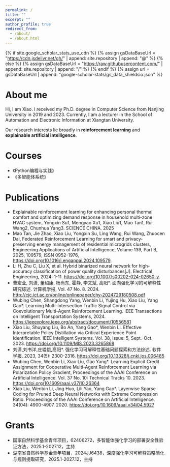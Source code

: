 ```yaml
---
permalink: /
title: ""
excerpt: ""
author_profile: true
redirect_from: 
  - /about/
  - /about.html
---
```


{% if site.google_scholar_stats_use_cdn %}
{% assign gsDataBaseUrl = "https://cdn.jsdelivr.net/gh/" | append: site.repository | append: "@" %}
{% else %}
{% assign gsDataBaseUrl = "https://raw.githubusercontent.com/" | append: site.repository | append: "/" %}
{% endif %}
{% assign url = gsDataBaseUrl | append: "google-scholar-stats/gs_data_shieldsio.json" %}

<span class='anchor' id='about-me'></span>

# About me

Hi, I am Xiao. I received my Ph.D. degree in Computer Science from Nanjing University in 2019 and 2023. Currently, I am a lecturer in the School of Automation and Electronic Information at Xiangtan University.

Our research interests lie broadly in **reinforcement learning** and **explainable artificial intelligence**.

# Courses

- 《Python编程与实践》
- 《多智能体系统》

# Publications

- Explainable reinforcement learning for enhancing personal thermal comfort and optimizing demand response in household multi-zone HVAC system, Yongxin Su1, Mengyao Xu1, Xiao Liu1, Mao Tan1, Rui Wang2, Chunhua Yang3. SCIENCE CHINA. 2025
- Mao Tan, Jie Zhao, Xiao Liu, Yongxin Su, Ling Wang, Rui Wang, Zhuocen Dai, Federated Reinforcement Learning for smart and privacy-preserving energy management of residential microgrids clusters, Engineering Applications of Artificial Intelligence, Volume 139, Part B, 2025, 109579, ISSN 0952-1976,
https://doi.org/10.1016/j.engappai.2024.109579.
- Li H, Zhu C, Liu X, et al. Hybrid binarized neural network for high-accuracy classification of power quality disturbances[J]. Electrical Engineering, 2024: 1-11.
https://doi.org/10.1007/s00202-024-02650-y.
- 曹宏业, 刘潇, 董绍康, 杨尚东, 霍静, 李文斌, 高阳*. 面向强化学习的可解释性研究综述. 计算机学报, Vol. 47 No. 8. 2024.
http://cjc.ict.ac.cn/online/onlinepaper/chy-2024729180508.pdf
- Wubing Chen, Shangdong Yang, Wenbin Li, Yujing Hu, Xiao Liu, Yang Gao*. Learning Multi-Intersection Traffic Signal Control via Coevolutionary Multi-Agent Reinforcement Learning. IEEE Transactions on Intelligent Transportation Systems, 2024. https://ieeexplore.ieee.org/abstract/document/10556581
- Xiao Liu, Shuyang Liu, Bo An, Yang Gao*, Wenbin Li. Effective Interpretable Policy Distillation via Critical Experience Point Identification. IEEE Intelligent Systems. Vol. 38, Issue: 5, Sept.-Oct. 2023. https://doi.org/10.1109/MIS.2023.3265868
- 刘潇,刘书洋,庄韫恺,高阳*. 强化学习可解释性基础问题探索和方法综述. 软件学报. 2023, 34(5): 2300-2316. https://doi.org/10.13328/j.cnki.jos.006485
- Wubing Chen, Wenbin Li, Xiao Liu, Gao Yang*. Learning Explicit Credit Assignment for Cooperative Multi-Agent Reinforcement Learning via Polarization Policy Gradient, Proceedings of the AAAI Conference on Artificial Intelligence. Vol. 37 No. 10: Technical Tracks 10. 2023. https://doi.org/10.1609/aaai.v37i10.26364
- Xiao Liu, Wenbin Li, Jing Huo, Lili Yao, Yang Gao*. Layerwise Sparse Coding for Pruned Deep Neural Networks with Extreme Compression Ratio. Proceedings of the AAAI Conference on Artificial Intelligence. 34(04): 4900-4907. 2020. https://doi.org/10.1609/aaai.v34i04.5927


<!--- 
Hui Li, Changhao Zhu*, Xiao Liu, Lijuan Li, Hongzhi Liu. Hybrid binarized neural network for high-accuracy classification of power quality disturbances. Electr Eng (2024). https://doi.org/10.1007/s00202-024-02650-y
-->

# Grants

- 国家自然科学基金青年项目，62406272，多智能体强化学习的部署安全性验证方法，2025.1-2027.12，主持
- 湖南省自然科学基金青年项目，2024JJ6438，深度强化学习可解释策略简化与规则提取研究，2025.1-2027.12，主持



<!--

📖 履历
- *2023.07 - now*, 湘潭大学，讲师
- *2019.09 - 2023.6*, 南京大学，博士研究生，导师高阳教授
- *2018.09 - 2019.6*, 武汉大学，学术访问，导师杜博教授
- *2015.09 - 2018.6*, 中南民族大学，硕士研究生，导师周斌教授
- *2010.09 - 2014.6*, 中南民族大学，硕士研究生，导师周斌教授

# 📝 Publications 

<div class='paper-box'><div class='paper-box-image'><div><div class="badge">CVPR 2016</div><img src='images/500x300.png' alt="sym" width="100%"></div></div>
<div class='paper-box-text' markdown="1">

[Deep Residual Learning for Image Recognition](https://openaccess.thecvf.com/content_cvpr_2016/papers/He_Deep_Residual_Learning_CVPR_2016_paper.pdf)

**Kaiming He**, Xiangyu Zhang, Shaoqing Ren, Jian Sun

[**Project**](https://scholar.google.com/citations?view_op=view_citation&hl=zh-CN&user=DhtAFkwAAAAJ&citation_for_view=DhtAFkwAAAAJ:ALROH1vI_8AC) <strong><span class='show_paper_citations' data='DhtAFkwAAAAJ:ALROH1vI_8AC'></span></strong>
- Lorem ipsum dolor sit amet, consectetur adipiscing elit. Vivamus ornare aliquet ipsum, ac tempus justo dapibus sit amet. 
</div>
</div>

- [Lorem ipsum dolor sit amet, consectetur adipiscing elit. Vivamus ornare aliquet ipsum, ac tempus justo dapibus sit amet](https://github.com), A, B, C, **CVPR 2020**

# 🎖 Honors and Awards
- *2021.10* Lorem ipsum dolor sit amet, consectetur adipiscing elit. Vivamus ornare aliquet ipsum, ac tempus justo dapibus sit amet. 
- *2021.09* Lorem ipsum dolor sit amet, consectetur adipiscing elit. Vivamus ornare aliquet ipsum, ac tempus justo dapibus sit amet. 

# 📖 Educations
- *2019.06 - 2022.04 (now)*, Lorem ipsum dolor sit amet, consectetur adipiscing elit. Vivamus ornare aliquet ipsum, ac tempus justo dapibus sit amet. 
- *2015.09 - 2019.06*, Lorem ipsum dolor sit amet, consectetur adipiscing elit. Vivamus ornare aliquet ipsum, ac tempus justo dapibus sit amet. 

# 💬 Invited Talks
- *2021.06*, Lorem ipsum dolor sit amet, consectetur adipiscing elit. Vivamus ornare aliquet ipsum, ac tempus justo dapibus sit amet. 
- *2021.03*, Lorem ipsum dolor sit amet, consectetur adipiscing elit. Vivamus ornare aliquet ipsum, ac tempus justo dapibus sit amet.  \| [\[video\]](https://github.com/)

# 💻 Internships
- *2019.05 - 2020.02*, [Lorem](https://github.com/), China.
-->
